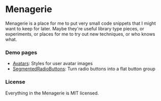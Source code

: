 # Menagerie

Menagerie is a place for me to put very small code snippets that I might want to keep for later. Maybe they're useful library type pieces, or experiments, or places for me to try out new techniques, or who knows what.



### Demo pages

* [Avatars]: Styles for user avatar images
* [SegmentedRadioButtons]: Turn radio buttons into a flat button group



### License

Everything in the Menagerie is MIT licensed.



[Avatars]:http://mniebling.github.io/Menagerie/Avatars
[SegmentedRadioButtons]:http://mniebling.github.io/Menagerie/SegmentedRadioButtons